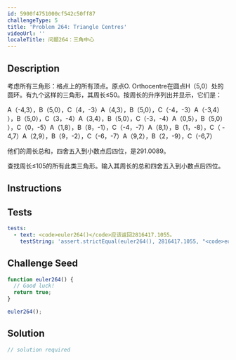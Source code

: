 ```yaml
---
id: 5900f4751000cf542c50ff87
challengeType: 5
title: 'Problem 264: Triangle Centres'
videoUrl: ''
localeTitle: 问题264：三角中心
---
```


## Description
<section id="description">考虑所有三角形：格点上的所有顶点。原点O. Orthocentre在圆点H（5,0）处的圆环。有九个这样的三角形，其周长≤50。按周长的升序列出并显示，它们是： <p> A（-4,3），B（5,0），C（4，-3）A（4,3），B（5,0），C（-4，-3）A（-3,4） ），B（5,0），C（3，-4）A（3,4），B（5,0），C（-3，-4）A（0,5），B（5,0） ），C（0，-5）A（1,8），B（8，-1），C（-4，-7）A（8,1），B（1，-8），C（ - 4,7）A（2,9），B（9，-2），C（-6，-7）A（9,2），B（2，-9），C（-6,7） </p><p>他们的周长总和，四舍五入到小数点后四位，是291.0089。 </p><p>查找周长≤105的所有此类三角形。输入其周长的总和四舍五入到小数点后四位。 </p></section>

## Instructions
<section id="instructions">
</section>

## Tests
<section id='tests'>

```yml
tests:
  - text: <code>euler264()</code>应该返回2816417.1055。
    testString: 'assert.strictEqual(euler264(), 2816417.1055, "<code>euler264()</code> should return 2816417.1055.");'

```

</section>

## Challenge Seed
<section id='challengeSeed'>

<div id='js-seed'>

```js
function euler264() {
  // Good luck!
  return true;
}

euler264();

```

</div>



</section>

## Solution
<section id='solution'>

```js
// solution required
```
</section>
